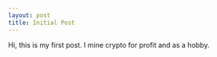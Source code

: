 ```yaml
---
layout: post
title: Initial Post
---
```


Hi, this is my first post. I mine crypto for profit and as a hobby.
